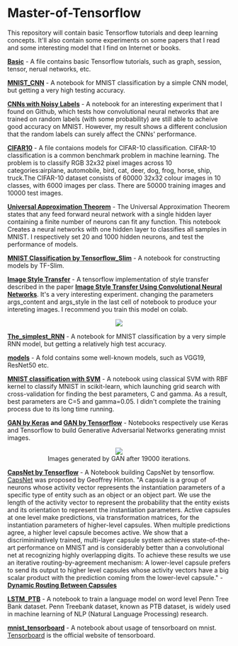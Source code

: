 # Master-of-Tensorflow
This repository will contain basic Tensorflow tutorials and deep learning concepts. It'll also contain some experiments on some papers that I read and some interesting model that I find on Internet or books.

**[Basic](https://github.com/Quan-Sun/Learning_Tensorflow/tree/master/Basic)** - A file contains basic Tensorflow tutorials, such as graph, session, tensor, nerual networks, etc. 

**[MNIST_CNN](https://github.com/Quan-Sun/Applied-Tensorflow/blob/master/MNIST_CNN.ipynb)** - A notebook for MNIST classification by a simple CNN model, but getting a very high testing accuracy.

**[CNNs with Noisy Labels](https://github.com/Quan-Sun/Learning_Tensorflow/blob/master/CNNs%20with%20Nosiy%20Labels.ipynb)** - A notebook for an interesting experiment that I found on Github, which tests how convolutional neural networks that are trained on random labels (with some probability) are still able to acheive good accuracy on MNIST. However, my result shows a different conclusion that the random labels can surely affect the CNNs' performance.

**[CIFAR10](https://github.com/Quan-Sun/Learning_Tensorflow/tree/master/CIFAR10)** - A file contaions models for CIFAR-10 classification. CIFAR-10 classification is a common benchmark problem in machine learning. The problem is to classify RGB 32x32 pixel images across 10 categories:airplane, automobile, bird, cat, deer, dog, frog, horse, ship, truck.The CIFAR-10 dataset consists of 60000 32x32 colour images in 10 classes, with 6000 images per class. There are 50000 training images and 10000 test images. 

**[Universal Approximation Theorem](https://github.com/Quan-Sun/Learning_Tensorflow/blob/master/Universal%20Approximation%20Theorem.ipynb)** - The Universal Approximation Theorem states that any feed forward neural network with a single hidden layer containing a finite number of neurons can fit any function. This notebook Creates a neural networks with one hidden layer to classifies all samples in MNIST. I respectively set 20 and 1000 hidden neurons, and test the performance of models.

**[MNIST Classification by Tensorflow_Slim](https://github.com/Quan-Sun/Learning_Tensorflow/blob/master/MNIST%20Classification%20by%20Tensorflow_Slim.ipynb)** - A notebook for constructing models by TF-Slim.

**[Image Style Transfer](https://github.com/Quan-Sun/Learning_Tensorflow/tree/master/Image%20Style%20Transfer)** - A tensorflow implementation of style transfer described in the paper **[Image Style Transfer Using Convolutional Neural Networks](https://www.cv-foundation.org/openaccess/content_cvpr_2016/papers/Gatys_Image_Style_Transfer_CVPR_2016_paper.pdf)**. It's a very interesting experiment. changing the parameters args_content and args_style in the last cell of notebook to produce your intereting images. I recommend you train this model on colab.

<div align=center><img src="https://github.com/Quan-Sun/Learning_Tensorflow/raw/master/Image%20Style%20Transfer/images/sunset1_starry.jpg"/></div>

**[The_simplest_RNN](https://github.com/Quan-Sun/Applied-Tensorflow/blob/master/The_simplest_RNN.ipynb)** - A notebook for MNIST classification by a very simple RNN model, but getting a relatively high test accuracy.

**[models](https://github.com/Quan-Sun/Master-of-Tensorflow/tree/master/models)** - A fold contains some well-known models, such as VGG19, ResNet50 etc.


**[MNIST classification with SVM](https://github.com/Quan-Sun/Dive-into-Machine-Learning/blob/master/MNIST%20classification%20with%20SVM.ipynb)** - A notebook using classical SVM with RBF kernel to classify MNIST in scikit-learn, which launching grid search with cross-validation for finding the best parameters, C and gamma. As a result, best parameters are C=5 and gamma=0.05. I didn't complete the training process due to its long time running.

**[GAN by Keras](https://github.com/Quan-Sun/Dive-into-Machine-Learning/blob/master/GAN_Keras.ipynb) and [GAN by Tensorflow](https://github.com/Quan-Sun/Dive-into-Machine-Learning/blob/master/GAN_tensorflow.ipynb)** - Notebooks respectively use Keras and Tensorflow to build Generative Adversarial Networks generating mnist images.

<div align=center><img src="https://github.com/Quan-Sun/Dive-into-Machine-Learning/blob/master/images/009.jpg"/></div>
<div align=center>Images generated by GAN after 19000 iterations.</div>

**[CapsNet by Tensorflow](https://github.com/Quan-Sun/Dive-into-Machine-Learning/blob/master/CapsNet_by_Tensorflow.ipynb)** - A Notebook building CapsNet by tensorflow. [CapsNet](https://en.wikipedia.org/wiki/Capsule_neural_network) was proposed by Geoffrey Hinton. "A capsule is a group of neurons whose activity vector represents the instantiation
parameters of a specific type of entity such as an object or an object part. We use the length of the activity vector to represent the probability that the entity exists and its orientation to represent the instantiation parameters. Active capsules at one level make predictions, via transformation matrices, for the instantiation parameters of higher-level capsules. When multiple predictions agree, a higher level capsule becomes active. We show that a discrimininatively trained, multi-layer capsule system achieves state-of-the-art performance on MNIST and is considerably better than a convolutional net at recognizing highly overlapping digits. To achieve these results we use an iterative routing-by-agreement mechanism: A lower-level capsule prefers to send its output to higher level capsules whose activity vectors have a big scalar product with the prediction coming from the lower-level capsule." - **[Dynamic Routing Between Capsules](https://papers.nips.cc/paper/6975-dynamic-routing-between-capsules.pdf)**

**[LSTM_PTB](https://github.com/Quan-Sun/Dive-into-Machine-Learning/blob/master/LSTM_PTB.ipynb
)** - A notebook to train a language model on word level Penn Tree Bank dataset. Penn Treebank dataset, known as PTB dataset, is widely used in machine learning of NLP (Natural Language Processing) research.

**[mnist_tensorboard](https://github.com/Quan-Sun/Dive-into-Machine-Learning/blob/master/mnist_tensorboard.ipynb
)** - A notebook about usage of tensorboard on mnist. [Tensorboard](https://www.tensorflow.org/guide/summaries_and_tensorboard) is the official website of tensorboard.
